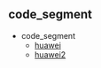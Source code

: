 ## code_segment
- code_segment
  - [huawei](code_segment/huawei.md)
  - [huawei2](code_segment/huawei2.md)
